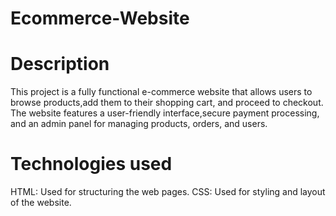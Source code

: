 # Ecommerce-Website
# Description
This project is a fully functional e-commerce website that allows users to browse products,add them to their shopping cart, and proceed to checkout. The website features a user-friendly interface,secure payment processing, and an admin panel for managing products, orders, and users.
# Technologies used
HTML: Used for structuring the web pages.
CSS: Used for styling and layout of the website.



